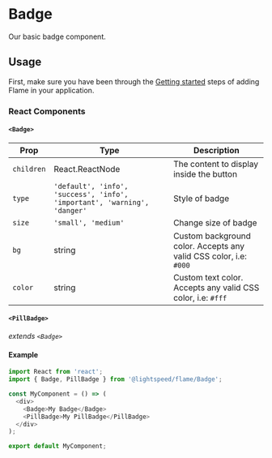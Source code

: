 # Badge

Our basic badge component.

## Usage

First, make sure you have been through the [Getting started](https://github.com/lightspeed/flame#getting-started) steps of adding Flame in your application.

### React Components

#### `<Badge>`

| Prop       | Type                                                                     | Description                                                       |
| ---------- | ------------------------------------------------------------------------ | ----------------------------------------------------------------- |
| `children` | React.ReactNode                                                          | The content to display inside the button                          |
| `type`     | `'default', 'info', 'success', 'info', 'important', 'warning', 'danger'` | Style of badge                                                    |
| `size`     | `'small', 'medium'`                                                      | Change size of badge                                              |
| `bg`       | string                                                                   | Custom background color. Accepts any valid CSS color, i.e: `#000` |
| `color`    | string                                                                   | Custom text color. Accepts any valid CSS color, i.e: `#fff`       |

#### `<PillBadge>`

_extends `<Badge>`_

#### Example

```js
import React from 'react';
import { Badge, PillBadge } from '@lightspeed/flame/Badge';

const MyComponent = () => (
  <div>
    <Badge>My Badge</Badge>
    <PillBadge>My PillBadge</PillBadge>
  </div>
);

export default MyComponent;
```
